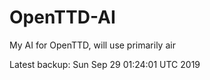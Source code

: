 # OpenTTD-AI
My AI for OpenTTD, will use primarily air

Latest backup: Sun Sep 29 01:24:01 UTC 2019
